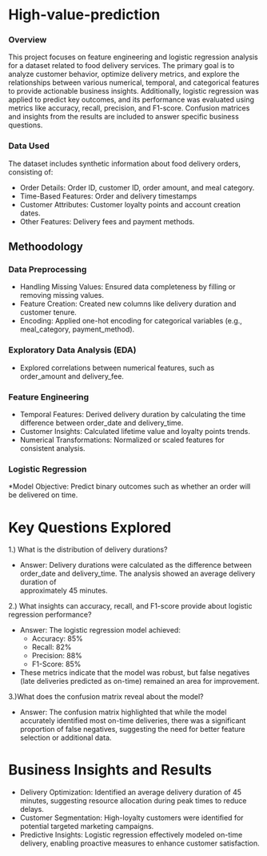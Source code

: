 # High-value-prediction
### Overview
This project focuses on feature engineering and logistic regression analysis for a dataset related to food delivery services. The primary goal is to analyze customer behavior, optimize delivery metrics, and explore the relationships between various numerical, temporal, and categorical features to provide actionable business insights. Additionally, logistic regression was applied to predict key outcomes, and its performance was evaluated using metrics like accuracy, recall, precision, and F1-score. Confusion matrices and insights from the results are included to answer specific business questions.

### Data Used
The dataset includes synthetic information about food delivery orders, consisting of:
* Order Details: Order ID, customer ID, order amount, and meal category.
* Time-Based Features: Order and delivery timestamps
* Customer Attributes: Customer loyalty points and account creation dates.
* Other Features: Delivery fees and payment methods.
  
## Methoodology
### Data Preprocessing
* Handling Missing Values: Ensured data completeness by filling or removing missing values.
* Feature Creation: Created new columns like delivery duration and customer tenure.
* Encoding: Applied one-hot encoding for categorical variables (e.g., meal_category, payment_method).

### Exploratory Data Analysis (EDA)
* Explored correlations between numerical features, such as order_amount and delivery_fee.

### Feature Engineering
* Temporal Features: Derived delivery duration by calculating the time difference between order_date and delivery_time.
* Customer Insights: Calculated lifetime value and loyalty points trends.
* Numerical Transformations: Normalized or scaled features for consistent analysis.

### Logistic Regression
*Model Objective: Predict binary outcomes such as whether an order will be delivered on time.


# Key Questions Explored
1.) What is the distribution of delivery durations?
  * Answer: Delivery durations were calculated as the difference between order_date and delivery_time. The analysis showed an average delivery duration of       
approximately 45 minutes.

2.) What insights can accuracy, recall, and F1-score provide about logistic regression performance?
  * Answer: The logistic regression model achieved:
    * Accuracy: 85%
    * Recall: 82%
    * Precision: 88%
    * F1-Score: 85%
* These metrics indicate that the model was robust, but false negatives (late deliveries predicted as on-time) remained an area for improvement.

3.)What does the confusion matrix reveal about the model?
  * Answer: The confusion matrix highlighted that while the model accurately identified most on-time deliveries, there was a significant proportion of false negatives, suggesting the need for better feature selection or additional data.


# Business Insights and Results
* Delivery Optimization: Identified an average delivery duration of 45 minutes, suggesting resource allocation during peak times to reduce delays.
* Customer Segmentation: High-loyalty customers were identified for potential targeted marketing campaigns.
* Predictive Insights: Logistic regression effectively modeled on-time delivery, enabling proactive measures to enhance customer satisfaction.
